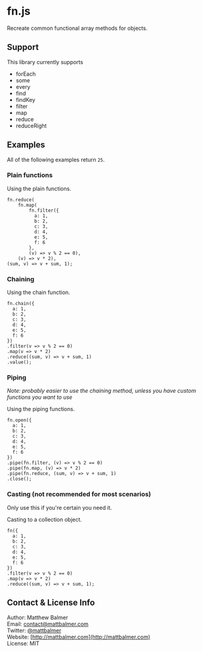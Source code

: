 # fn.js

Recreate common functional array methods for objects.

## Support

This library currently supports

* forEach
* some
* every
* find
* findKey
* filter
* map
* reduce
* reduceRight

## Examples

All of the following examples return `25`.

### Plain functions

Using the plain functions.

    fn.reduce(
        fn.map(
            fn.filter({
              a: 1,
              b: 2,
              c: 3,
              d: 4,
              e: 5,
              f: 6
            },
            (v) => v % 2 == 0),
        (v) => v * 2),
    (sum, v) => v + sum, 1);

### Chaining

Using the chain function.

    fn.chain({
      a: 1,
      b: 2,
      c: 3,
      d: 4,
      e: 5,
      f: 6
    })
    .filter(v => v % 2 == 0)
    .map(v => v * 2)
    .reduce((sum, v) => v + sum, 1)
    .value();

### Piping

*Note: probably easier to use the chaining method, unless you have custom functions you want to use*

Using the piping functions.

    fn.open({
      a: 1,
      b: 2,
      c: 3,
      d: 4,
      e: 5,
      f: 6
    })
    .pipe(fn.filter, (v) => v % 2 == 0)
    .pipe(fn.map, (v) => v * 2)
    .pipe(fn.reduce, (sum, v) => v + sum, 1)
    .close();

### Casting (not recommended for most scenarios)

Only use this if you're certain you need it.

Casting to a collection object.

    fn({
      a: 1,
      b: 2,
      c: 3,
      d: 4,
      e: 5,
      f: 6
    })
    .filter(v => v % 2 == 0)
    .map(v => v * 2)
    .reduce((sum, v) => v + sum, 1);


## Contact & License Info

Author: Matthew Balmer  
Email: contact@mattbalmer.com  
Twitter: [@mattbalmer](http://twitter.com/mattbalmer)  
Website: [http://mattbalmer.com](http://mattbalmer.com)  
License: MIT

